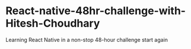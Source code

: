 # React-native-48hr-challenge-with-Hitesh-Choudhary
Learning React Native in a non-stop 48-hour challenge
start again
